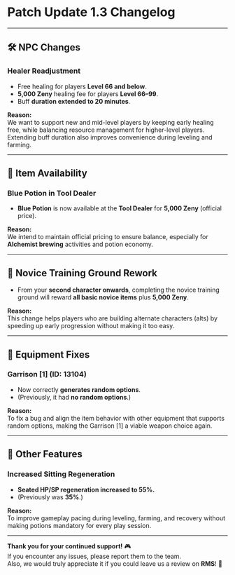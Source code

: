# Patch Update 1.3 Changelog

---

## 🛠️ NPC Changes

### Healer Readjustment
- Free healing for players **Level 66 and below**.
- **5,000 Zeny** healing fee for players **Level 66–99**.
- Buff **duration extended to 20 minutes**.

**Reason:**  
We want to support new and mid-level players by keeping early healing free, while balancing resource management for higher-level players. Extending buff duration also improves convenience during leveling and farming.

---

## 🛒 Item Availability

### Blue Potion in Tool Dealer
- **Blue Potion** is now available at the **Tool Dealer** for **5,000 Zeny** (official price).

**Reason:**  
We intend to maintain official pricing to ensure balance, especially for **Alchemist brewing** activities and potion economy.

---

## 🎯 Novice Training Ground Rework

- From your **second character onwards**, completing the novice training ground will reward **all basic novice items** plus **5,000 Zeny**.

**Reason:**  
This change helps players who are building alternate characters (alts) by speeding up early progression without making it too easy.

---

## 🔧 Equipment Fixes

### Garrison [1] (ID: 13104)
- Now correctly **generates random options**.
- (Previously, it had **no random options**.)

**Reason:**  
To fix a bug and align the item behavior with other equipment that supports random options, making the Garrison [1] a viable weapon choice again.

---

## 🔧 Other Features

### Increased Sitting Regeneration
- **Seated HP/SP regeneration increased to 55%.**
- (Previously was **35%**.)

**Reason:**  
To improve gameplay pacing during leveling, farming, and recovery without making potions mandatory for every play session.

---

**Thank you for your continued support!** 🎮  
If you encounter any issues, please report them to the team.  
Also, we would truly appreciate it if you could leave us a review on **RMS**! 🌟